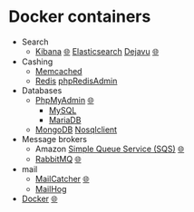# Docker containers
- Search
    - [Kibana](http://elastic.co/kibana) [🌐](http://localhost:5601) [Elasticsearch](http://elastic.co) [Dejavu](http://opensource.appbase.io/dejavu) [🌐](http://localhost:1358)
- Cashing
    - [Memcached](http://memcached.org)
    - [Redis](http://redis.io) [phpRedisAdmin](github.com/erikdubbelboer/phpRedisAdmin)
- Databases
    - [PhpMyAdmin](http://phpmyadmin.net) [🌐](http://localhost:8081)
        - [MySQL](http://mariadb.org)
        - [MariaDB](http://mariadb.org)
    - [MongoDB](http://mongodb.com) [Nosqlclient](http://nosqlclient.com) 
- Message brokers
    - Amazon [Simple Queue Service (SQS)](http://aws.amazon.com/sqs) [🌐](http://localhost:9325)
    - [RabbitMQ](http://rabbitmq.com) [🌐](http://localhost:15672)
- mail
    - [MailCatcher](http://mailcatcher.me) [🌐](http://localhost:1080)
    - [MailHog](http://github.com/mailhog/MailHog)
- [Docker](http://docker.com) [🌐](http://localhost:8754)